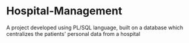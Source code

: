 # Hospital-Management
A project developed using PL/SQL language, built on a database which centralizes the patients' personal data from a hospital
